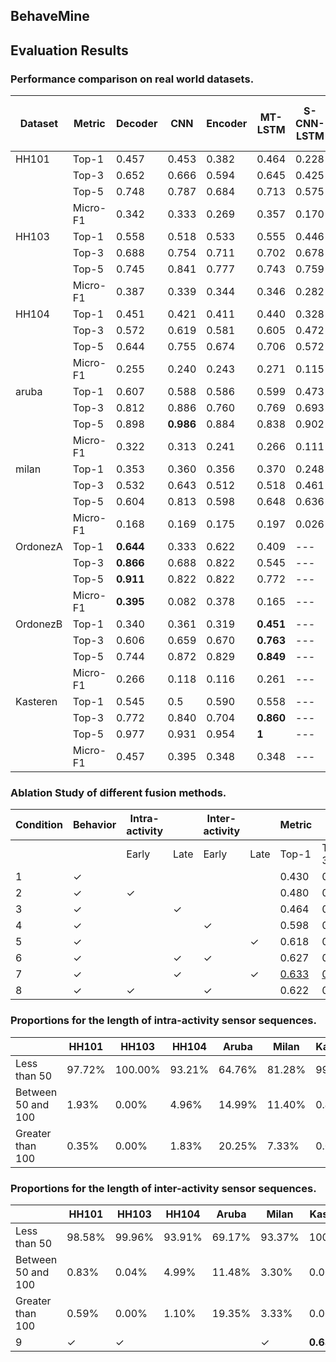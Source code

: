 ## BehaveMine




## Evaluation Results

### Performance comparison on real world datasets. 

| Dataset | Metric | Decoder | CNN | Encoder | MT-LSTM | S-CNN-LSTM | S-MT-CNN-LSTM | BehaveMine |
| --- | --- | --- | --- | --- | --- | --- | --- | --- |  
| HH101 | Top-1 | 0.457 | 0.453 | 0.382 | 0.464 | 0.228 | 0.356 | **0.639** |
|       | Top-3 | 0.652 | 0.666 | 0.594 | 0.645 | 0.425 | 0.518 | **0.813** |
|       | Top-5 | 0.748 | 0.787 | 0.684 | 0.713 | 0.575 | 0.593 | **0.878** |
|       | Micro-F1 | 0.342 | 0.333 | 0.269 | 0.357 | 0.170 | 0.192 | **0.476** |
| HH103 | Top-1 | 0.558 | 0.518 | 0.533 | 0.555 | 0.446 | 0.453 | **0.760** |
|       | Top-3 | 0.688 | 0.754 | 0.711 | 0.702 | 0.678 | 0.564 | **0.870** |
|       | Top-5 | 0.745 | 0.841 | 0.777 | 0.743 | 0.759 | 0.682 | **0.891** |
|       | Micro-F1 | 0.387 | 0.339 | 0.344 | 0.346 | 0.282 | 0.251 | **0.541** |
| HH104 | Top-1 | 0.451 | 0.421 | 0.411 | 0.440 | 0.328 | 0.368 | **0.672** |
|       | Top-3 | 0.572 | 0.619 | 0.581 | 0.605 | 0.472 | 0.483 | **0.788** |
|       | Top-5 | 0.644 | 0.755 | 0.674 | 0.706 | 0.572 | 0.618 | **0.827** |
|       | Micro-F1 | 0.255 | 0.240 | 0.243 | 0.271 | 0.115 | 0.178 | **0.420** |
| aruba | Top-1 | 0.607 | 0.588 | 0.586 | 0.599 | 0.473 | 0.571 | **0.780** |
|       | Top-3 | 0.812 | 0.886 | 0.760 | 0.769 | 0.693 | 0.773 | **0.830** |
|       | Top-5 | 0.898 | **0.986** | 0.884 | 0.838 | 0.902 | 0.904 | 0.880 |
|       | Micro-F1 | 0.322 | 0.313 | 0.241 | 0.266 | 0.111 | 0.241 | **0.42**2 |
| milan | Top-1 | 0.353 | 0.360 | 0.356 | 0.370 | 0.248 | 0.335 | **0.652** |
|       | Top-3 | 0.532 | 0.643 | 0.512 | 0.518 | 0.461 | 0.482 | **0.785** |
|       | Top-5 | 0.604 | 0.813 | 0.598 | 0.648 | 0.636 | 0.565 | **0.850** |
|       | Micro-F1 | 0.168 | 0.169 | 0.175 | 0.197 | 0.026 | 0.119 | **0.376** |
| OrdonezA | Top-1 | **0.644** | 0.333 | 0.622 | 0.409 | --- | --- | 0.6 |
|       | Top-3 | **0.866** | 0.688 | 0.822 | 0.545 | --- | --- | 0.822 |
|       | Top-5 | **0.911** | 0.822 | 0.822 | 0.772 | --- | --- | 0.822 |
|       | Micro-F1 | **0.395** | 0.082 | 0.378 | 0.165 | --- | --- | 0.370 |
| OrdonezB | Top-1 | 0.340 | 0.361 | 0.319 | **0.451** | --- | --- | 0.446 |
|       | Top-3 | 0.606 | 0.659 | 0.670 | **0.763** | --- | --- | 0.680 |
|       | Top-5 | 0.744 | 0.872 | 0.829 | **0.849** | --- | --- | 0.829 |
|       | Micro-F1 | 0.266 | 0.118 | 0.116 | 0.261 | --- | --- | **0.438** |
| Kasteren | Top-1 | 0.545 | 0.5 | 0.590 | 0.558 | --- | --- | **0.613** |
|       | Top-3 | 0.772 | 0.840 | 0.704 | **0.860** | --- | --- | 0.818 |
|       | Top-5 | 0.977 | 0.931 | 0.954 | **1** | --- | --- | 0.954 |
|       | Micro-F1 | 0.457 | 0.395 | 0.348 | 0.348 | --- | --- | **0.461** |

### Ablation Study of different fusion methods. 
| Condition | Behavior | Intra-activity | | Inter-activity | | Metric |   |   |   |
|-----------|----------|-------|---------|-------|---------|--------|---|---|---|
|           |          | Early | Late | Early | Late | Top-1 | Top-3 | Top-5 | Micro-F1 |
| 1         | ✓        |       |      |       |      | 0.430 | 0.629 | 0.697 | 0.336    |
| 2         | ✓        | ✓     |      |       |      | 0.480 | 0.663 | 0.739 | 0.403    |
| 3         | ✓        |       | ✓    |       |      | 0.464 | 0.651 | 0.713 | 0.325    |
| 4         | ✓        |       |      | ✓     |      | 0.598 | 0.719 | 0.759 | 0.384    |
| 5         | ✓        |       |      |       | ✓    | 0.618 | 0.787 | 0.837 | 0.453    |
| 6         | ✓        |       | ✓    | ✓     |      | 0.627 | 0.775 | 0.825 | 0.444    |
| 7         | ✓        |       | ✓    |       | ✓    | <u>0.633</u> | <u>0.809</u> | <u>0.861</u> | <u>0.470</u> |
| 8         | ✓        | ✓     |      | ✓     |      | 0.622 | 0.775 | 0.847 | 0.442    |

### Proportions for the length of intra-activity sensor sequences. 
|  | HH101 | HH103 | HH104 | Aruba | Milan | Kasteren | OrdonezA | OrdonezB |
| --- | --- | --- | --- | --- | --- | --- | --- | --- |
| Less than 50 | 97.72% | 100.00% | 93.21% | 64.76% | 81.28% | 99.59% | 100.00% | 100.00% |
| Between 50 and 100 | 1.93% | 0.00% | 4.96% | 14.99% | 11.40% | 0.41% | 0.00% | 0.00% |
| Greater than 100 | 0.35% | 0.00% | 1.83% | 20.25% | 7.33% | 0.00% | 0.00% | 0.00% |

### Proportions for the length of inter-activity sensor sequences. 
|  | HH101 | HH103 | HH104 | Aruba | Milan | Kasteren | OrdonezA | OrdonezB |
| --- | --- | --- | --- | --- | --- | --- | --- | --- |
| Less than 50 | 98.58% | 99.96% | 93.91% | 69.17% | 93.37% | 100.00% | 100.00% | 100.00% |
| Between 50 and 100 | 0.83% | 0.04% | 4.99% | 11.48% | 3.30% | 0.00% | 0.00% | 0.00% |
| Greater than 100 | 0.59% | 0.00% | 1.10% | 19.35% | 3.33% | 0.00% | 0.00% | 0.00% |
| 9         | ✓        | ✓     |      |       | ✓    | **0.639** | **0.813** | **0.878** | **0.476** |
